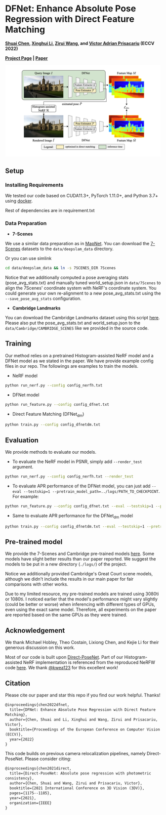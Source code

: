 # DFNet: Enhance Absolute Pose Regression with Direct Feature Matching

**[Shuai Chen](https://scholar.google.com/citations?user=c0xTh_YAAAAJ&hl=en), [Xinghui Li](https://scholar.google.com/citations?user=XLlgbBoAAAAJ&hl=en), [Zirui Wang](https://scholar.google.com/citations?user=zCBKqa8AAAAJ&hl=en), and [Victor Adrian Prisacariu](https://scholar.google.com/citations?user=GmWA-LoAAAAJ&hl=en) (ECCV 2022)**

**[Project Page](https://dfnet.active.vision) | [Paper](https://arxiv.org/abs/2204.00559)**

[![DFNet](imgs/DFNet.png)](https://arxiv.org/abs/2204.00559)

## Setup
### Installing Requirements
We tested our code based on CUDA11.3+, PyTorch 1.11.0+, and Python 3.7+ using [docker](https://docs.docker.com/engine/install/ubuntu/).

Rest of dependencies are in requirement.txt

### Data Preparation
- **7-Scenes**

We use a similar data preparation as in [MapNet](https://github.com/NVlabs/geomapnet). You can download the [7-Scenes](https://www.microsoft.com/en-us/research/project/rgb-d-dataset-7-scenes/) datasets to the `data/deepslam_data` directory.

Or you can use simlink

```sh
cd data/deepslam_data && ln -s 7SCENES_DIR 7Scenes
```

Notice that we additionally computed a pose averaging stats (pose_avg_stats.txt) and manually tuned world_setup.json in `data/7Scenes` to align the 7Scenes' coordinate system with NeRF's coordinate system. You could generate your own re-alignment to a new pose_avg_stats.txt using the `--save_pose_avg_stats` configuration.

- **Cambridge Landmarks**

You can download the Cambridge Landmarks dataset using this script [here](https://github.com/vislearn/dsacstar/blob/master/datasets/setup_cambridge.py). Please also put the pose_avg_stats.txt and world_setup.json to the `data/Cambridge/CAMBRIDGE_SCENES` like we provided in the source code.

## Training

Our method relies on a pretrained Histogram-assisted NeRF model and a DFNet model as we stated in the paper. We have provide example config files in our repo. The followings are examples to train the models.

- NeRF model

```sh
python run_nerf.py --config config_nerfh.txt
```

- DFNet model

```sh
python run_feature.py --config config_dfnet.txt
```

- Direct Feature Matching (DFNet<sub>dm</sub>)

```sh
python train.py --config config_dfnetdm.txt
```

## Evaluation
We provide methods to evaluate our models.
- To evaluate the NeRF model in PSNR, simply add `--render_test` argument.

```sh
python run_nerf.py --config config_nerfh.txt --render_test
```

- To evaluate APR performance of the DFNet model, you can just add `--eval --testskip=1 --pretrain_model_path=../logs/PATH_TO_CHECKPOINT`. For example:

```sh
python run_feature.py --config config_dfnet.txt --eval --testskip=1 --pretrain_model_path=../logs/heads/dfnet/checkpoint.pt
```

- Same to evaluate APR performance for the DFNet<sub>dm</sub> model

```sh
python train.py --config config_dfnetdm.txt --eval --testskip=1 --pretrain_model_path=../logs/heads/dfnetdm/checkpoint.pt
```

## Pre-trained model
We provide the 7-Scenes and Cambridge pre-trained models [here](https://www.robots.ox.ac.uk/~shuaic/DFNet2022/pretrain_models.tar.gz). Some models have slight better results than our paper reported. We suggest the models to be put in a new directory (`./logs/`) of the project.

Notice we additionally provided Cambridge's Great Court scene models, although we didn't include the results in our main paper for fair comparisons with other works. 

Due to my limited resource, my pre-trained models are trained using 3080ti or 1080ti. I noticed earlier that the model's performance might vary slightly (could be better or worse) when inferencing with different types of GPUs, even using the exact same model. Therefore, all experiments on the paper are reported based on the same GPUs as they were trained.

## Acknowledgement
We thank Michael Hobley, Theo Costain, Lixiong Chen, and Kejie Li for their generous discussion on this work.

Most of our code is built upon [Direct-PoseNet](https://github.com/ActiveVisionLab/direct-posenet). Part of our Histogram-assisted NeRF implementation is referenced from the reproduced NeRFW code [here](https://github.com/kwea123/nerf_pl/tree/nerfw). We thank [@kwea123](https://github.com/kwea123) for this excellent work!

## Citation
Please cite our paper and star this repo if you find our work helpful. Thanks!
```
@inproceedings{chen2022dfnet,
  title={DFNet: Enhance Absolute Pose Regression with Direct Feature Matching},
  author={Chen, Shuai and Li, Xinghui and Wang, Zirui and Prisacariu, Victor},
  booktitle={Proceedings of the European Conference on Computer Vision (ECCV)},
  year={2022}
}
```
This code builds on previous camera relocalization pipelines, namely Direct-PoseNet. Please consider citing:
```
@inproceedings{chen2021direct,
  title={Direct-PoseNet: Absolute pose regression with photometric consistency},
  author={Chen, Shuai and Wang, Zirui and Prisacariu, Victor},
  booktitle={2021 International Conference on 3D Vision (3DV)},
  pages={1175--1185},
  year={2021},
  organization={IEEE}
}
```
